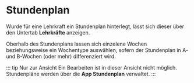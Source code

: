 # Stundenplan

Wurde für eine Lehrkraft ein Stundenplan hinterlegt, lässt sich dieser über den Untertab **Lehrkräfte** anzeigen.

Oberhalb des Stundenplans lassen sich einzelene Wochen beziehungsweise ein Wochentype auswählen, sofern der Stundenplan in A- und B-Wochen (oder mehr) differenziert wird. 

::: tip Nur zur Ansicht
Ein Bearbeiten ist in dieser Ansicht nicht möglich. Stundenpläne werden über die **App Stundenplan** verwaltet.
:::